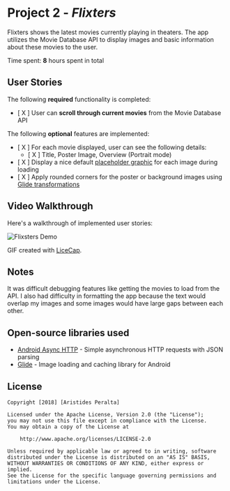 # Project 2 - *Flixters*
Flixters shows the latest movies currently playing in theaters. The app utilizes the Movie Database API to display images and basic information about these movies to the user.

Time spent: **8** hours spent in total

## User Stories

The following **required** functionality is completed:

* [ X ] User can **scroll through current movies** from the Movie Database API

The following **optional** features are implemented:

* [ X ] For each movie displayed, user can see the following details:
  * [ X ] Title, Poster Image, Overview (Portrait mode)
* [ X ] Display a nice default [placeholder graphic](https://guides.codepath.com/android/Displaying-Images-with-the-Glide-Library#advanced-usage) for each image during loading
* [ X ] Apply rounded corners for the poster or background images using [Glide transformations](https://guides.codepath.com/android/Displaying-Images-with-the-Glide-Library#transformations)


## Video Walkthrough

Here's a walkthrough of implemented user stories:

<img src='https://i.imgur.com/UK0NOSD.gif' title='Flixsters Demo' width='' alt='Flixsters Demo' />

GIF created with [LiceCap](http://www.cockos.com/licecap/).

## Notes

It was difficult debugging features like getting the movies to load from the API. I also had difficulty in formatting the app
because the text would overlap my images and some images would have large gaps between each other.

## Open-source libraries used

- [Android Async HTTP](https://github.com/loopj/android-async-http) - Simple asynchronous HTTP requests with JSON parsing
- [Glide](https://github.com/bumptech/glide) - Image loading and caching library for Android

## License

    Copyright [2018] [Aristides Peralta]

    Licensed under the Apache License, Version 2.0 (the "License");
    you may not use this file except in compliance with the License.
    You may obtain a copy of the License at

        http://www.apache.org/licenses/LICENSE-2.0

    Unless required by applicable law or agreed to in writing, software
    distributed under the License is distributed on an "AS IS" BASIS,
    WITHOUT WARRANTIES OR CONDITIONS OF ANY KIND, either express or implied.
    See the License for the specific language governing permissions and
    limitations under the License.
